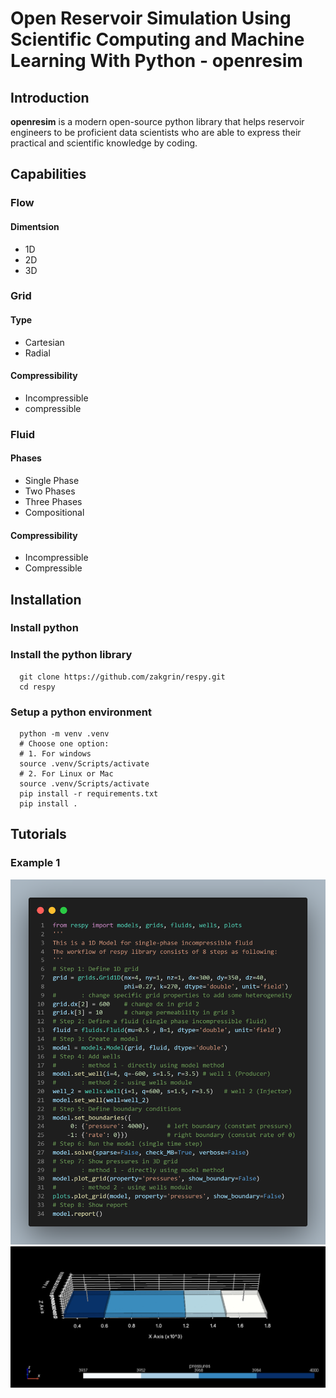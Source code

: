 # Open Reservoir Simulation Using Scientific Computing and Machine Learning With Python - openresim

## Introduction

__openresim__ is a modern open-source python library that helps reservoir engineers to be proficient data scientists who are able to express their practical and scientific knowledge by coding.

## Capabilities

### Flow

#### Dimentsion

- 1D
- 2D
- 3D

### Grid

#### Type

- Cartesian
- Radial

#### Compressibility

- Incompressible
- compressible

### Fluid

#### Phases

- Single Phase
- Two Phases
- Three Phases
- Compositional

#### Compressibility

- Incompressible
- Compressible

## Installation

### Install python

### Install the python library

      git clone https://github.com/zakgrin/respy.git
      cd respy

### Setup a python environment

      python -m venv .venv
      # Choose one option: 
      # 1. For windows
      source .venv/Scripts/activate
      # 2. For Linux or Mac
      source .venv/Scripts/activate
      pip install -r requirements.txt
      pip install .

## Tutorials

### Example 1

![](images/example_1_code.png)
![](images/example_1_3d.png)
